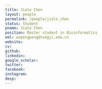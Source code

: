 ```yaml
---
title: Jiale Chen
layout: people
permalink: /people/jiale_chen
status: Student
pname: Jiale Chen
position: Master student in Bioinformatics
eml: wupengpeng@tongji.edu.cn
website:
cv:
github:
linkedin:
google_scholar:
twitter:
facebook: 
instagram:
desp: 
---
```

